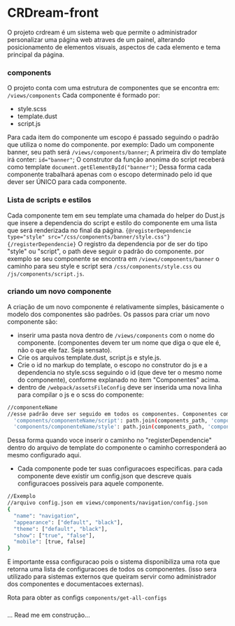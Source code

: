 # CRDream-front
  O projeto crdream é um sistema web que permite o administrador personalizar uma página web atraves de um painel, alterando posicionamento de elementos visuais, aspectos de cada elemento e tema principal da página.

### components
  O projeto conta com uma estrutura de componentes que se encontra em:
``` /views/components ```
Cada componente é formado por:

* style.scss
* template.dust
* script.js

Para cada item do componente um escopo é passado seguindo o padrão que utiliza o nome do componente. por exemplo:
Dado um componente banner, seu path será ```/views/components/banner```;
A primeira div do template irá conter: ```id="banner"```;
O construtor da função anonima do script receberá como template ```document.getElementById("banner")```;
Dessa forma cada componente trabalhará apenas com o escopo determinado pelo id que dever ser ÚNICO para cada componente.

### Lista de scripts e estilos
Cada componente tem em seu template uma chamada do helper do Dust.js que insere a dependencia do script e estilo do componente em uma lista que será renderizada no final da página.
```{@registerDependencie type="style" src="/css/components/banner/style.css"}{/registerDependencie}```
O registro da dependencia por de ser do tipo "style" ou "script", o path deve seguir o padrão do componente. por exemplo se seu componente se encontra em ```/views/components/banner``` o caminho para seu style e script sera ```/css/components/style.css``` ou ```/js/components/script.js```.

### criando um novo componente
A criação de um novo componente é relativamente simples, básicamente o modelo dos componentes são padrões.
Os passos para criar um novo componente são:
* inserir uma pasta nova dentro de ```/views/components``` com o nome do componente. (componentes devem ter um nome que diga o que ele é, não o que ele faz. Seja sensato).
* Crie os arquivos template.dust, script.js e style.js.
* Crie o id no markup do template, o escopo no construtor do js e a dependencia no style.scss seguindo o id (que deve ter o mesmo nome do componente), conforme explanado no item "Componentes" acima.
* dentro de ```/webpack/assetsFileConfig``` deve ser inserida uma nova linha para compilar o js e o scss do componente:
```sh  
//componenteName
//esse padrão deve ser seguido em todos os componentes. Componentes com o mesmo nome não deve ocorrer.
  'components/componenteName/script': path.join(components_path, 'componenteName', 'script'),
  'components/componenteName/style': path.join(components_path, 'componenteName', 'style.scss'),
``` 
Dessa forma quando voce inserir o caminho no "registerDependencie" dentro do arquivo de template do componente o caminho corresponderá ao mesmo configurado aqui.

* Cada componente pode ter suas configuracoes especificas. para cada componente deve existir um config.json que descreve quais configuracoes possiveis para aquele componente.
```sh  
//Exemplo
//arquivo config.json em views/components/navigation/config.json
{
  "name": "navigation",
  "appearance": ["default", "black"],
  "theme": ["default", "black"],
  "show": ["true", "false"],
  "mobile": [true, false]
}
``` 
E importante essa configuracao pois o sistema disponibiliza uma rota que retorna uma lista de configuracoes de todos os componentes.
(isso sera utilizado para sistemas externos que queiram servir como administrador dos componentes e documentacoes externas).

Rota para obter as configs ```components/get-all-configs```


###
... Read me em construção...
